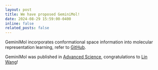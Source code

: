 ```yaml
---
layout: post
title: We have proposed GeminiMol!
date: 2024-08-29 15:59:00-0400
inline: false
related_posts: false
---
```


GeminiMol incorporates conformational space information into molecular representation learning, refer to [GitHub](https://github.com/Wang-Lin-boop/GeminiMol).

GeminiMol was published in [Advanced Science](https://onlinelibrary.wiley.com/doi/10.1002/advs.202403998), congratulations to [Lin Wang](https://wang-lin-boop.github.io/WangLin/)!
